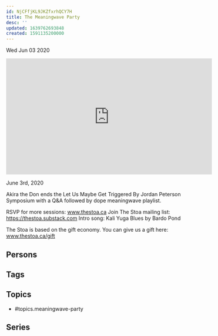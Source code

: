 ```yaml
---
id: NjCFfjKL9JKZfxrhQCY7H
title: The Meaningwave Party
desc: ''
updated: 1639762693848
created: 1591135200000
---
```





Wed Jun 03 2020

<iframe width="560" height="315" src="https://www.youtube.com/embed/1Dgkux5tSDU" title="The Meaningwave Party w/ Akira the Don" frameborder="0" allow="accelerometer; autoplay; clipboard-write; encrypted-media; gyroscope; picture-in-picture" allowfullscreen ></iframe>

June 3rd, 2020

Akira the Don ends the Let Us Maybe Get Triggered By Jordan Peterson Symposium with a Q&A followed by dope meaningwave playlist.

RSVP for more sessions: www.thestoa.ca
Join The Stoa mailing list: https://thestoa.substack.com
Intro song: Kali Yuga Blues by Bardo Pond

The Stoa is based on the gift economy. You can give us a gift here: www.thestoa.ca/gift

## Persons



## Tags



## Topics

- #topics.meaningwave-party

## Series



